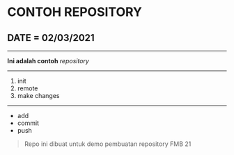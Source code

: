 # CONTOH REPOSITORY
## DATE = 02/03/2021

---

**Ini adalah contoh** *repository*

---

1. init
2. remote
3. make changes

---

- add
- commit
- push

> Repo ini dibuat untuk demo pembuatan repository FMB 21